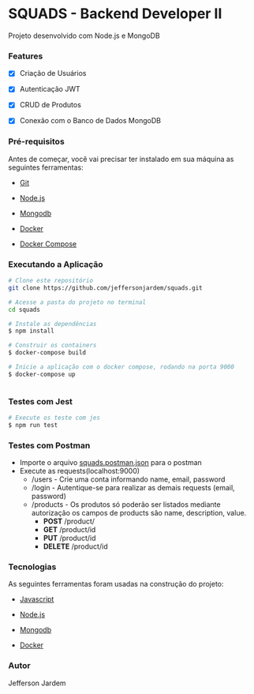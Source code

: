 




<h1>SQUADS - Backend Developer II</h1>




Projeto desenvolvido com Node.js e MongoDB





### Features


-  [x] Criação de Usuários

-  [x] Autenticação JWT

-  [x] CRUD de Produtos

-  [x] Conexão com o Banco de Dados MongoDB



### Pré-requisitos





Antes de começar, você vai precisar ter instalado em sua máquina as seguintes ferramentas:



-  [Git](https://git-scm.com/)



-  [Node.js](https://nodejs.org/pt-br/)



-  [Mongodb](https://mongodb.com)



-  [Docker](https://www.docker.com/)



-  [Docker Compose](https://docs.docker.com/compose/install/)




### Executando a Aplicação



````bash
# Clone este repositório
git clone https://github.com/jeffersonjardem/squads.git

# Acesse a pasta do projeto no terminal
cd squads

# Instale as dependências
$ npm install

# Construir os containers
$ docker-compose build

# Inicie a aplicação com o docker compose, rodando na porta 9000
$ docker-compose up



````

### Testes com Jest


````bash
# Execute os teste com jes
$ npm run test


````


### Testes com Postman
 - Importe o arquivo [squads.postman.json](https://github.com/jeffersonjardem/squads/blob/main/squads.postman.json) para o postman
 - Execute as requests(localhost:9000)
   - /users  - Crie uma conta informando name, email, password
   - /login   - Autentique-se para realizar as demais requests (email, password)
   - /products - Os produtos só poderão ser listados mediante autorização os campos de products são name, description, value.
     - **POST** /product/
	 - **GET** /product/id
	 - **PUT** /product/id
	 - **DELETE** /product/id




### Tecnologias



As seguintes ferramentas foram usadas na construção do projeto:



-  [Javascript](https://developer.mozilla.org/pt-BR/docs/Web/JavaScript)



-  [Node.js](https://nodejs.org/pt-br/)



-  [Mongodb](https://mongodb.com)



-  [Docker](https://www.docker.com/)




### Autor

<a  href="https://github.com/jeffersonjardem"  style="text-decoration: none;"> Jefferson Jardem</a>
